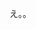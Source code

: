 え。。

<!---
Tsugikuniyosiho/Tsugikuniyosiho is a ✨ special ✨ repository because its `README.md` (this file) appears on your GitHub profile.
You can click the Preview link to take a look at your changes.
--->
